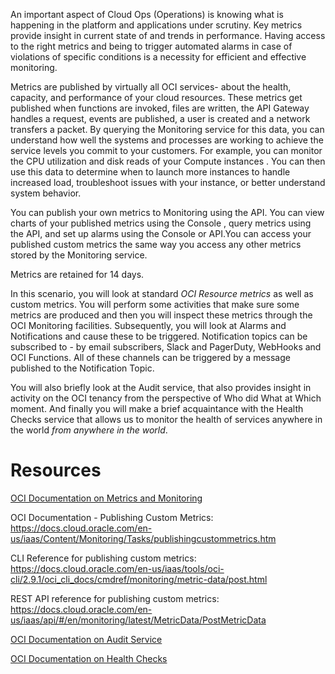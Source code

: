 An important aspect of Cloud Ops (Operations) is knowing what is happening in the platform and applications under scrutiny. Key metrics provide insight in current state of and trends in performance. Having access to the right metrics and being to trigger automated alarms in case of violations of specific conditions is a necessity for efficient and effective monitoring.

Metrics are published by virtually all OCI services- about the health, capacity, and performance of your cloud resources. These metrics get published when functions are invoked, files are written, the API Gateway handles a request, events are published, a user is created and a network transfers a packet. By querying the Monitoring service for this data, you can understand how well the systems and processes are working to achieve the service levels you commit to your customers. For example, you can monitor the CPU utilization and disk reads of your Compute instances . You can then use this data to determine when to launch more instances to handle increased load, troubleshoot issues with your instance, or better understand system behavior.

You can publish your own metrics to Monitoring using the API. You can view charts of your published metrics using the Console , query metrics using the API, and set up alarms using the Console or API.You can access your published custom metrics the same way you access any other metrics stored by the Monitoring service. 

Metrics are retained for 14 days.

In this scenario, you will look at standard *OCI Resource metrics* as well as custom metrics. You will perform some activities that make sure some metrics are produced and then you will inspect these metrics through the OCI Monitoring facilities. Subsequently, you will look at Alarms and Notifications and cause these to be triggered. Notification topics can be subscribed to - by email subscribers, Slack and PagerDuty, WebHooks and OCI Functions. All of these channels can be triggered by a message published to the Notification Topic.

You will also briefly look at the Audit service, that also provides insight in activity on the OCI tenancy from the perspective of Who did What at Which moment. And finally you will make a brief acquaintance with the Health Checks service that allows us to monitor the health of services anywhere in the world *from anywhere in the world*. 

# Resources
[OCI Documentation on Metrics and Monitoring](https://docs.cloud.oracle.com/en-us/iaas/Content/Monitoring/Concepts/monitoringoverview.htm)

OCI Documentation - Publishing Custom Metrics: https://docs.cloud.oracle.com/en-us/iaas/Content/Monitoring/Tasks/publishingcustommetrics.htm

CLI Reference for publishing custom metrics: https://docs.cloud.oracle.com/en-us/iaas/tools/oci-cli/2.9.1/oci_cli_docs/cmdref/monitoring/metric-data/post.html

REST API reference for publishing custom metrics: https://docs.cloud.oracle.com/en-us/iaas/api/#/en/monitoring/latest/MetricData/PostMetricData 

[OCI Documentation on Audit Service](https://docs.cloud.oracle.com/en-us/iaas/Content/Audit/Concepts/auditoverview.htm)

[OCI Documentation on Health Checks](https://docs.cloud.oracle.com/en-us/iaas/Content/HealthChecks/Concepts/healthchecks.htm)
